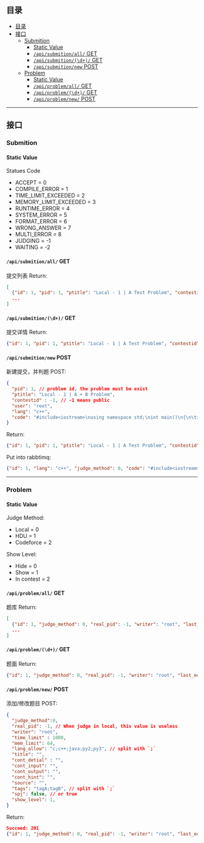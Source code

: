 ## 目录
- [目录](#%e7%9b%ae%e5%bd%95)
- [接口](#%e6%8e%a5%e5%8f%a3)
  - [Submition](#submition)
    - [Static Value](#static-value)
    - [`/api/submition/all/` GET](#apisubmitionall-get)
    - [`/api/submition/(\d+)/` GET](#apisubmitiond-get)
    - [`/api/submition/new` POST](#apisubmitionnew-post)
  - [Problem](#problem)
    - [Static Value](#static-value-1)
    - [`/api/problem/all/` GET](#apiproblemall-get)
    - [`/api/problem/(\d+)/` GET](#apiproblemd-get)
    - [`/api/problem/new/` POST](#apiproblemnew-post)

---
## 接口

### Submition 

#### Static Value
Statues Code
+ ACCEPT = 0
+ COMPILE_ERROR = 1
+ TIME_LIMIT_EXCEEDED = 2
+ MEMORY_LIMIT_EXCEEDED = 3
+ RUNTIME_ERROR = 4
+ SYSTEM_ERROR = 5
+ FORMAT_ERROR = 6
+ WRONG_ANSWER = 7
+ MULTI_ERROR = 8
+ JUDGING = -1
+ WAITING = -2

#### `/api/submition/all/` GET
提交列表
Return:
```json
[
  {"id": 1, "pid": 1, "ptitle": "Local - 1 | A Test Problem", "contestid": -1, "user": "root", "timestamp": "2020-03-05T03:29:16.840304Z", "lang": "c++", "statue": -2, "judger": "localhost"},
  ...
]
```

#### `/api/submition/(\d+)/` GET
提交详情
Return:
```json
{"id": 1, "pid": 1, "ptitle": "Local - 1 | A Test Problem", "contestid": -1, "user": "root", "timestamp": "2020-03-05T03:29:16.840304Z", "lang": "c++", "code": "code", "statue": -2, "judger": "localhost", "statue_detail": "", "judger_msg": ""}
```

#### `/api/submition/new` POST
新建提交，并判题
POST:
```json
{
  "pid": 1, // problem id, the problem must be exist
  "ptitle": "Local - 1 | A + B Problem",
  "contestid" : -1, // -1 means public
  "user": "root",
  "lang": "c++",
  "code": "#include<iostream>\nusing namespace std;\nint main()\n{\n\tint a,b;\n\tcin >> a >> b;\n\tcout << a + b << endl;\n}"
}
```
Return:
```json
{"id": 1, "pid": 1, "ptitle": "Local - 1 | A Test Problem", "contestid": -1, "user": "root", "timestamp": "2020-03-05T03:32:33.384803Z", "lang": "c++", "code": "#include<iostream>\nusing namespace std;\nint main()\n{\n\tint a,b;\n\tcin >> a >> b;\n\tcout << a + b << endl;\n}", "statue": -2, "judger": "localhost", "statue_detail": "", "judger_msg": ""}
```
Put into rabbtimq:
```json
{"id": 1, "lang": "c++", "judge_method": 0, "code": "#include<iostream>\nusing namespace std;\nint main()\n{\n\tint a,b;\n\tcin >> a >> b;\n\tcout << a + b << endl;\n}", "pid": 1, "real_pid": -1, "spj": false, "time_limit": 1000, "mem_limit": 64}
```

---
### Problem

#### Static Value


Judge Method:
+ Local = 0
+ HDU = 1
+ Codeforce = 2

Show Level:
+ Hide = 0
+ Show = 1
+ In contest = 2

#### `/api/problem/all/` GET
题库
Return:
```json
[
  {"id": 1, "judge_method": 0, "real_pid": -1, "writer": "root", "last_edit": "2020-03-05T02:50:21.738491Z", "time_limit": 1000, "mem_limit": 64, "lang_allow": "c;c++;java;py2;py3", "title": "A + B Problem", "cont_detial": "main field", "cont_input": "input field", "cont_output": "output field", "cont_hint": "hint field", "source": "source field", "tags": "debug;", "spj": false, "show_level": 1}
  ...
]
```

#### `/api/problem/(\d+)/` GET
题面
Return:
```json
{"id": 1, "judge_method": 0, "real_pid": -1, "writer": "root", "last_edit": "2020-03-05T02:50:21.738491Z", "time_limit": 1000, "mem_limit": 64, "lang_allow": "c;c++;java;py2;py3", "title": "A + B Problem", "cont_detial": "main field", "cont_input": "input field", "cont_output": "output field", "cont_hint": "hint field", "source": "source field", "tags": "debug;", "spj": false, "show_level": 1, "tot_cnt": 0, "ac_cnt": 0, "wa_cnt": 0, "tle_cnt": 0, "mle_cnt": 0, "ce_cnt": 0, "se_cnt": 0, "re_cnt": 0, "me_cnt": 0}
```
#### `/api/problem/new/` POST
添加/修改题目
POST:
```json
{
  "judge_method":0, 
  "real_pid": -1, // When judge in local, this value is useless
  "writer": "root",
  "time_limit" : 1000,
  "mem_limit": 64,
  "lang_allow": "c;c++;java;py2;py3", // split with `;`
  "title": "",
  "cont_detial" : "",
  "cont_input": "",
  "cont_output": "",
  "cont_hint": "",
  "source": "",
  "tags": "tagA;tagB", // split with `;`
  "spj": false, // or true
  "show_level": 1,
}
```
Return:
```json
Succeed: 201
{"id": 1, "judge_method": 0, "real_pid": -1, "writer": "root", "last_edit": "2020-03-05T02:50:21.738491Z", "time_limit": 1000, "mem_limit": 64, "lang_allow": "c;c++;java;py2;py3", "title": "A + B Problem", "cont_detial": "main field", "cont_input": "input field", "cont_output": "output field", "cont_hint": "hint field", "source": "source field", "tags": "debug;", "spj": false, "show_level": 1}
```
